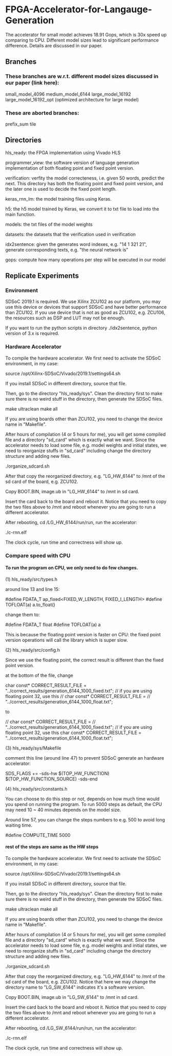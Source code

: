 # FPGA-Accelerator-for-Langauge-Generation

The accelerator for small model achieves 18.91 Gops, which is 30x speed up comparing to CPU. Different model sizes lead to significant performance difference. Details are discussed in our paper.

## Branches
### These branches are w.r.t. different model sizes discussed in our paper (link here):
small_model_4096
medium_model_6144
large_model_16192
large_model_16192_opt (optimized architecture for large model)

### These are aborted branches:
prefix_sum
tile


## Directories

hls_ready: the FPGA implementation using Vivado HLS

programmer_view: the software version of language generation implementation of both floating point and fixed point version.

verification: verfity the model correcteness, i.e. given 50 words, predict the next. This directory has both the floating point and fixed point version, and the later one is used to decide the fixed point length.

keras_rnn_lm: the model training files using Keras.

h5: the h5 model trained by Keras, we convert it to txt file to load into the main function.

models: the txt files of the model weights

datasets: the datasets that the verification used in verification

idx2sentence: given the generates word indexes, e.g. "14 1 321 21", generate corresponding texts, e.g. "the neural network is"

gops: compute how many operations per step will be executed in our model

## Replicate Experiments

### Environment

SDSoC 2019.1 is required. We use Xilinx ZCU102 as our platform, you may use this device or devices that support SDSoC and have better performance than ZCU102. If you use device that is not as good as ZCU102, e.g. ZCU106, the resources such as DSP and LUT may not be enough.

If you want to run the python scripts in directory ./idx2sentence, python version of 3.x is required.

### Hardware Accelerator

To compile the hardware accelerator. We first need to activate the SDSoC environment, in my case:

source /opt/Xilinx-SDSoC/Vivado/2019.1/settings64.sh

If you install SDSoC in different directory, source that file.

Then, go to the directory "hls_ready/sys". Clean the directory first to make sure there is no weird stuff in the directory, then generate the SDSoC files.

make ultraclean
make all

If you are using boards other than ZCU102, you need to change the device name in "Makefile".

After hours of compilation (4 or 5 hours for me), you will get some compiled file and a directory "sd_card" which is exactly what we want. Since the accelerator needs to load some file, e.g. model weights and initial states, we need to reorganize stuffs in "sd_card" including change the directory structure and adding new files.

./organize_sdcard.sh

After that copy the reorganized directory, e.g. "LG_HW_6144" to /mnt of the sd card of the board, e.g. ZCU102.

Copy BOOT.BIN, image.ub in "LG_HW_6144" to /mnt in sd card.

Insert the card back to the board and reboot it. Notice that you need to copy the two files above to /mnt and reboot whenever you are going to run a different accelerator.

After rebooting, cd /LG_HW_6144/run/run, run the accelerator:

./c-rnn.elf

The clock cycle, run time and correctness will show up.


### Compare speed with CPU

#### To run the program on CPU, we only need to do few changes.

(1) hls_ready/src/types.h

around line 13 and line 15:

#define FDATA_T ap_fixed<FIXED_W_LENGTH, FIXED_I_LENGTH>
#define TOFLOAT(a) a.to_float()

change them to:

#define FDATA_T float
#define TOFLOAT(a) a

This is because the floating point version is faster on CPU: the fixed point version operations will call the library which is super slow.

(2) hls_ready/src/config.h

Since we use the floating point, the correct result is different than the fixed point version.

at the bottom of the file, change

char const* CORRECT_RESULT_FILE    =
    "../correct_results/generation_6144_1000_fixed.txt";
// if you are using floating point 32, use this
// char const* CORRECT_RESULT_FILE    =
    // "../correct_results/generation_6144_1000_float.txt";

to

// char const* CORRECT_RESULT_FILE    =
//     "../correct_results/generation_6144_1000_fixed.txt";
// if you are using floating point 32, use this
char const* CORRECT_RESULT_FILE    =
    "../correct_results/generation_6144_1000_float.txt";

(3) hls_ready/sys/Makefile

comment this line (around line 47) to prevent SDSoC generate an hardware accelerator:

SDS_FLAGS += -sds-hw $(TOP_HW_FUNCTION) $(TOP_HW_FUNCTION_SOURCE) -sds-end

(4) hls_ready/src/constants.h

You can choose to do this step or not, depends on how much time would you spend on running the program. To run 5000 steps as default, the CPU may need 10 ~ 40 minutes depends on the model size.

Around line 57, you can change the steps numbers to e.g. 500 to avoid long waiting time.

#define COMPUTE_TIME 5000

#### rest of the steps are same as the HW steps

To compile the hardware accelerator. We first need to activate the SDSoC environment, in my case:

source /opt/Xilinx-SDSoC/Vivado/2019.1/settings64.sh

If you install SDSoC in different directory, source that file.

Then, go to the directory "hls_ready/sys". Clean the directory first to make sure there is no weird stuff in the directory, then generate the SDSoC files.

make ultraclean
make all

If you are using boards other than ZCU102, you need to change the device name in "Makefile".

After hours of compilation (4 or 5 hours for me), you will get some compiled file and a directory "sd_card" which is exactly what we want. Since the accelerator needs to load some file, e.g. model weights and initial states, we need to reorganize stuffs in "sd_card" including change the directory structure and adding new files.

./organize_sdcard.sh

After that copy the reorganized directory, e.g. "LG_HW_6144" to /mnt of the sd card of the board, e.g. ZCU102. Notice that here we may change the directory name to "LG_SW_6144" indicates it's a software version.

Copy BOOT.BIN, image.ub in "LG_SW_6144" to /mnt in sd card.

Insert the card back to the board and reboot it. Notice that you need to copy the two files above to /mnt and reboot whenever you are going to run a different accelerator.

After rebooting, cd /LG_SW_6144/run/run, run the accelerator:

./c-rnn.elf

The clock cycle, run time and correctness will show up.

